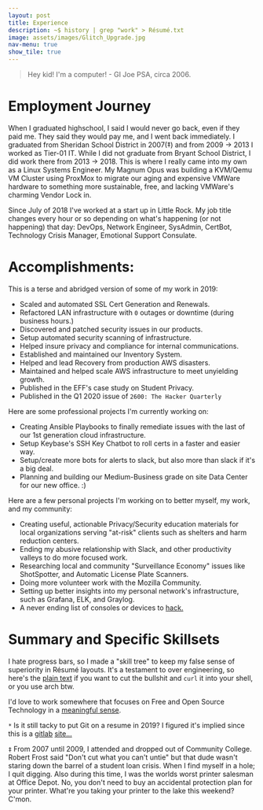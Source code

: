 ```yaml
---
layout: post
title: Experience
description: ~$ history | grep "work" > Résumé.txt
image: assets/images/Glitch_Upgrade.jpg
nav-menu: true
show_tile: true
---
```

> Hey kid! I'm a computer! - GI Joe PSA, circa 2006.

# Employment Journey
When I graduated highschool, I said I would never go back, even if they paid me. They said they would pay me, and I went back immediately. I graduated from Sheridan School District in 2007(‡) and from 2009 -> 2013 I worked as Tier-01 IT. While I did not graduate from Bryant School District, I did work there from 2013 -> 2018. This is where I really came into my own as a Linux Systems Engineer. My Magnum Opus was building a KVM/Qemu VM Cluster using ProxMox to migrate our aging and expensive VMWare hardware to something more sustainable, free, and lacking VMWare's charming Vendor Lock in.

Since July of 2018 I've worked at a start up in Little Rock. My job title changes every hour or so depending on what's happening (or not happening) that day: DevOps, Network Engineer, SysAdmin, CertBot, Technology Crisis Manager, Emotional Support Consulate.

# Accomplishments:
This is a terse and abridged version of some of my work in 2019:

* Scaled and automated SSL Cert Generation and Renewals.
* Refactored LAN infrastructure with `0` outages or downtime (during business hours.)
* Discovered and patched security issues in our products.
* Setup automated security scanning of infrastructure.
* Helped insure privacy and compliance for internal communications.
* Established and maintained our Inventory System.
* Helped and lead Recovery from production AWS disasters.
* Maintained and helped scale AWS infrastructure to meet unyielding growth.
* Published in the EFF's case study on Student Privacy.
* Published in the Q1 2020 issue of `2600: The Hacker Quarterly`

Here are some professional projects I'm currently working on:

* Creating Ansible Playbooks to finally remediate issues with the last of our 1st generation cloud infrastructure.
* Setup Keybase's SSH Key Chatbot to roll certs in  a faster and easier way.
* Setup/create more bots for alerts to slack, but also more than slack if it's a big deal.
* Planning and building our Medium-Business grade on site Data Center for our new office. :)

Here are a few personal projects I'm working on to better myself, my work, and my community:

* Creating useful, actionable Privacy/Security education materials for local organizations serving "at-risk" clients such as shelters and harm reduction centers.
* Ending my abusive relationship with Slack, and other productivity valleys to do more focused work.
* Researching local and community "Surveillance Economy" issues like ShotSpotter, and Automatic License Plate Scanners.
* Doing more volunteer work with the Mozilla Community.
* Setting up better insights into my personal network's infrastructure, such as Grafana, ELK, and Graylog.
* A never ending list of consoles or devices to [hack.](https://mastodon.social/@matrix8967/103377713638351769)

# Summary and Specific Skillsets

I hate progress bars, so I made a "skill tree" to keep my false sense of superiority in Résumé layouts. It's a testament to over engineering, so here's the <a href="assets/text/Resume.txt">plain text</a> if you want to cut the bullshit and `curl` it into your shell, or you use arch btw.

<div align="center">
<script id="asciicast-1dpZplOOsFVEUCZl0zbfgxvZx" src="https://asciinema.org/a/1dpZplOOsFVEUCZl0zbfgxvZx.js" async></script>
</div>

I'd love to work somewhere that focuses on Free and Open Source Technology in a <a href="https://alexmorris.dev/about.html">meaningful sense</a>.

`*` Is it still tacky to put Git on a resume in 2019? I figured it's implied since this is a <a href="https://alexmorris.dev/projects.html">gitlab</a> <a href="https://gitlab.com/matrix8967/alexmorris.dev">site...</a>

`‡` From 2007 until 2009, I attended and dropped out of Community College. Robert Frost said "Don't cut what you can't untie" but that dude wasn't staring down the barrel of a student loan crisis. When I find myself in a hole; I quit digging. Also during this time, I was the worlds worst printer salesman at Office Depot. No, you don't need to buy an accidental protection plan for your printer. What're you taking your printer to the lake this weekend? C'mon.
